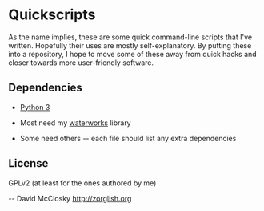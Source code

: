 Quickscripts
============

As the name implies, these are some quick command-line scripts that I've written.  Hopefully their uses are mostly self-explanatory.  By putting these into a repository, I hope to move some of these away from quick hacks and closer towards more user-friendly software.

Dependencies
------------
- [Python 3](http://python.org)

- Most need my [waterworks](https://github.com/dmcc/waterworks) library

- Some need others -- each file should list any extra dependencies

License
-------
GPLv2 (at least for the ones authored by me)

-- David McClosky
   http://zorglish.org
